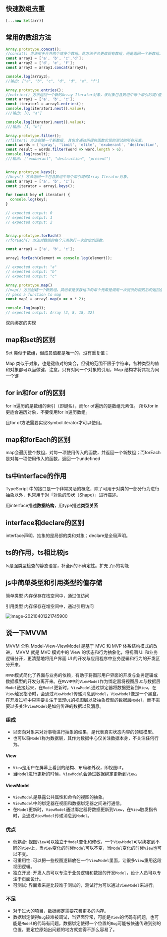 ## 快速数组去重

```javascript
[...new Set(arr)]
```

## 常用的数组方法

```javascript
Array.prototype.concat();
//concat() 方法用于合并两个或多个数组。此方法不会更改现有数组，而是返回一个新数组。
const array1 = ['a', 'b', 'c','d'];
const array2 = ['d', 'e', 'f'];
const array3 = array1.concat(array2);

console.log(array3);
//输出: ["a", "b", "c", "d", "d", "e", "f"]

Array.prototype.entries();
//entries() 方法返回一个新的Array Iterator对象，该对象包含数组中每个索引的键/值对。
const array1 = ['a', 'b', 'c'];
const iterator1 = array1.entries();
console.log(iterator1.next().value);
///输出: [0, "a"]

console.log(iterator1.next().value);
///输出: [1, "b"]

Array.prototype.filter();
//filter() 方法创建一个新数组, 其包含通过所提供函数实现的测试的所有元素。 
const words = ['spray', 'limit', 'elite', 'exuberant', 'destruction', 'present'];
const result = words.filter(word => word.length > 6);
console.log(result);
///输出: ["exuberant", "destruction", "present"]


Array.prototype.keys();
//keys() 方法返回一个包含数组中每个索引键的Array Iterator对象。
const array1 = ['a', 'b', 'c'];
const iterator = array1.keys();

for (const key of iterator) {
  console.log(key);
}

// expected output: 0
// expected output: 1
// expected output: 2


Array.prototype.forEach()
//forEach() 方法对数组的每个元素执行一次给定的函数。

const array1 = ['a', 'b', 'c'];

array1.forEach(element => console.log(element));

// expected output: "a"
// expected output: "b"
// expected output: "c"

Array.prototype.map()
//map() 方法创建一个新数组，其结果是该数组中的每个元素是调用一次提供的函数后的返回值。
// pass a function to map
const map1 = array1.map(x => x * 2);

console.log(map1);
// expected output: Array [2, 8, 18, 32]


```

双向绑定的实现

## map和set的区别

Set 类似于数组，但成员值都是唯一的，没有重复值；

Map 类似于对象，也是键值对的集合，但键的范围不限于字符串，各种类型的值和对象都可以当做键，注意，只有对同一个对象的引用，Map 结构才将其视为同一个键

## for in和for of的区别

for in遍历的是数组的索引（即键名），而for of遍历的是数组元素值。 所以for in更适合遍历对象，不要使用for in遍历数组。

且for of方法需要实现Symbol.iterator才可以使用。

## map和forEach的区别

map会遍历整个数组，对每一项使用传入的函数，并返回一个新数组；而forEach是对每一项使用传入的函数，返回一个undefined

## ts中interface的作用

TypeScript 中的接口是一个非常灵活的概念，除了可用于对类的一部分行为进行抽象以外，也常用于对「对象的形状（Shape）」进行描述。

用interface描述**数据结构**，用type描述**类型关系**

## interface和declare的区别

interface声明、抽象的是局部的类和对象；declare是全局声明。

## ts的作用，ts相比较js

ts是强类型检查的静态语言，补全js的不确定性。扩充了js的功能

## js中简单类型和引用类型的值存储

简单类型 内存保存在栈空间中，通过值访问

引用类型 内存保存在堆空间中，通过引用访问

<img src="E:\MD笔记\面试记录\面试题.assets\image-20210401221745900.png" alt="image-20210401221745900" />

## 说一下MVVM

MVVM 全称 Model-View-ViewModel 是基于 MVC 和 MVP 体系结构模式的改进， MVVM 就是 MVC 模式中的 View 的状态和行为抽象化，将视图 UI 和业务逻辑分开，更清楚地将用户界面 UI 的开发与应用程序中业务逻辑和行为的开发区分开来。

`MVVM`模式简化了界面与业务的依赖，有助于将图形用户界面的开发与业务逻辑或数据模型的开发分离开来。在`MVVM`中的`ViewModel`作为绑定器将视图层`UI`与数据层`Model`链接起来，在`Model`更新时，`ViewModel`通过绑定器将数据更新到`View`，在`View`触发指令时，会通过`ViewModel`传递消息到`Model`，`ViewModel`像是一个黑盒，在开发过程中只需要关注于呈现`UI`的视图层以及抽象模型的数据层`Model`，而不需要过多关注`ViewModel`是如何传递的数据以及消息。



### 组成

- 以面向对象来对对事物进行抽象的结果，是代表真实状态内容的领域模型。
- 也可以将`Model`称为数据层，其作为数据中心仅关注数据本身，不关注任何行为。

#### View

- `View`是用户在屏幕上看到的结构、布局和外观，即视图`UI`。
- 当`Model`进行更新的时候，`ViewModel`会通过数据绑定更新到`View`。

#### ViewModel

- `ViewModel`是暴露公共属性和命令的视图的抽象。
- `ViewModel`中的绑定器在视图和数据绑定器之间进行通信。
- 在`Model`更新时，`ViewModel`通过绑定器将数据更新到`View`，在`View`触发指令时，会通过`ViewModel`传递消息到`Model`。

### 优点

- 低耦合: 视图`View`可以独立于`Model`变化和修改，一个`ViewModel`可以绑定到不同的`View`上，当`View`变化的时候`Model`可以不变，当`Model`变化的时候`View`也可以不变。
- 可重用性: 可以把一些视图逻辑放在一个`ViewModel`里面，让很多`View`重用这段视图逻辑。
- 独立开发: 开发人员可以专注于业务逻辑和数据的开发`Model`，设计人员可以专注于页面设计。
- 可测试: 界面素来是比较难于测试的，测试行为可以通过`ViewModel`来进行。

### 不足

- 对于过大的项目，数据绑定需要花费更多的内存。
- 数据绑定使得`Bug`较难被调试，当界面异常，可能是`View`的代码有问题，也可能是`Model`的代码有问题，数据绑定使得一个位置的`Bug`可能被快速传递到别的位置，要定位原始出问题的地方就变得不那么容易了。





